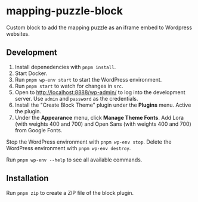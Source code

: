 # mapping-puzzle-block

Custom block to add the mapping puzzle as an iframe embed to Wordpress websites.

## Development

1. Install depenedencies with `pnpm install`.
1. Start Docker.
1. Run `pnpm wp-env start` to start the WordPress environment.
1. Run `pnpm start` to watch for changes in `src`.
1. Open to <http://localhost:8888/wp-admin/> to log into the development server. Use `admin` and `password` as the credentials.
1. Install the "Create Block Theme" plugin under the **Plugins** menu. Active the plugin.
1. Under the **Appearance** menu, click **Manage Theme Fonts**. Add Lora (with weights 400 and 700) and Open Sans (with weights 400 and 700) from Google Fonts.

Stop the WordPress environment with `pnpm wp-env stop`. Delete the WordPress environment with `pnpm wp-env destroy`.

Run `pnpm wp-env --help` to see all available commands.

## Installation

Run `pnpm zip` to create a ZIP file of the block plugin.